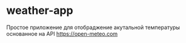 # weather-app
Простое приложение для отобраджение акутальной температуры основанное на API https://open-meteo.com
